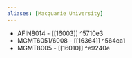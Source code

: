 ```yaml
---
aliases: [Macquarie University]
---
```


- AFIN8014 - [[16003]] ^5710e3
- MGMT6051/6008 - [[16364]] ^564ca1
- MGMT8005 - [[16010]] ^e9240e
